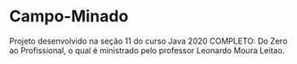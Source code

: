 # Campo-Minado
Projeto desenvolvido na seção 11 do curso Java 2020 COMPLETO: Do Zero ao Profissional, o qual é ministrado pelo professor Leonardo Moura Leitao.

